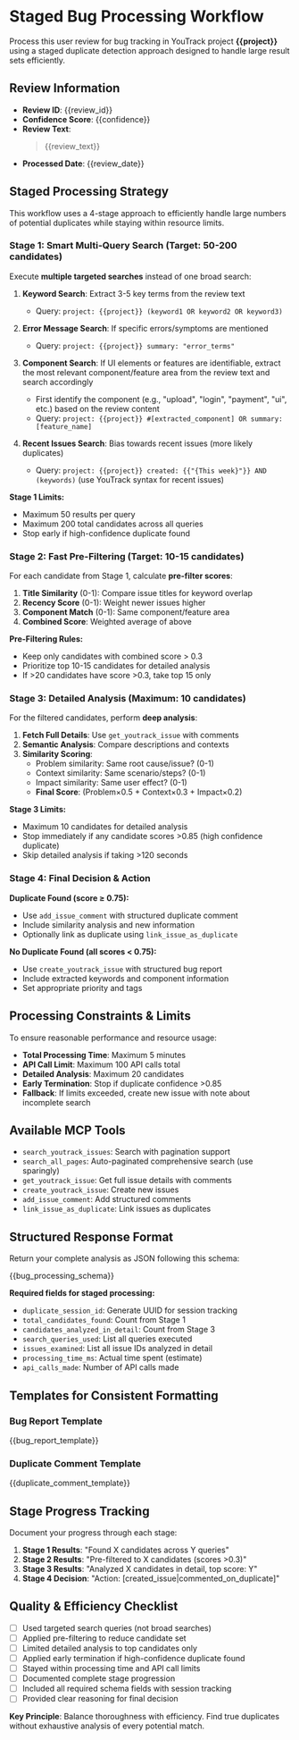 # Staged Bug Processing Workflow

Process this user review for bug tracking in YouTrack project **{{project}}** using a staged duplicate detection approach designed to handle large result sets efficiently.

## Review Information
- **Review ID**: {{review_id}}
- **Confidence Score**: {{confidence}}
- **Review Text**: 
  > {{review_text}}
- **Processed Date**: {{review_date}}

## Staged Processing Strategy

This workflow uses a 4-stage approach to efficiently handle large numbers of potential duplicates while staying within resource limits.

### Stage 1: Smart Multi-Query Search (Target: 50-200 candidates)

Execute **multiple targeted searches** instead of one broad search:

1. **Keyword Search**: Extract 3-5 key terms from the review text
   - Query: `project: {{project}} (keyword1 OR keyword2 OR keyword3)`

2. **Error Message Search**: If specific errors/symptoms are mentioned
   - Query: `project: {{project}} summary: "error_terms"`

3. **Component Search**: If UI elements or features are identifiable, extract the most relevant component/feature area from the review text and search accordingly  
   - First identify the component (e.g., "upload", "login", "payment", "ui", etc.) based on the review content
   - Query: `project: {{project}} #[extracted_component] OR summary: [feature_name]`

4. **Recent Issues Search**: Bias towards recent issues (more likely duplicates)
   - Query: `project: {{project}} created: {{"{This week}"}} AND (keywords)` (use YouTrack syntax for recent issues)

**Stage 1 Limits:**
- Maximum 50 results per query
- Maximum 200 total candidates across all queries
- Stop early if high-confidence duplicate found

### Stage 2: Fast Pre-Filtering (Target: 10-15 candidates)

For each candidate from Stage 1, calculate **pre-filter scores**:

1. **Title Similarity** (0-1): Compare issue titles for keyword overlap
2. **Recency Score** (0-1): Weight newer issues higher  
3. **Component Match** (0-1): Same component/feature area
4. **Combined Score**: Weighted average of above

**Pre-Filtering Rules:**
- Keep only candidates with combined score > 0.3
- Prioritize top 10-15 candidates for detailed analysis
- If >20 candidates have score >0.3, take top 15 only

### Stage 3: Detailed Analysis (Maximum: 10 candidates)

For the filtered candidates, perform **deep analysis**:

1. **Fetch Full Details**: Use `get_youtrack_issue` with comments
2. **Semantic Analysis**: Compare descriptions and contexts
3. **Similarity Scoring**:
   - Problem similarity: Same root cause/issue? (0-1)
   - Context similarity: Same scenario/steps? (0-1)  
   - Impact similarity: Same user effect? (0-1)
   - **Final Score**: (Problem×0.5 + Context×0.3 + Impact×0.2)

**Stage 3 Limits:**
- Maximum 10 candidates for detailed analysis
- Stop immediately if any candidate scores >0.85 (high confidence duplicate)
- Skip detailed analysis if taking >120 seconds

### Stage 4: Final Decision & Action

**Duplicate Found (score ≥ 0.75):**
- Use `add_issue_comment` with structured duplicate comment
- Include similarity analysis and new information
- Optionally link as duplicate using `link_issue_as_duplicate`

**No Duplicate Found (all scores < 0.75):**
- Use `create_youtrack_issue` with structured bug report
- Include extracted keywords and component information
- Set appropriate priority and tags

## Processing Constraints & Limits

To ensure reasonable performance and resource usage:

- **Total Processing Time**: Maximum 5 minutes  
- **API Call Limit**: Maximum 100 API calls total
- **Detailed Analysis**: Maximum 20 candidates
- **Early Termination**: Stop if duplicate confidence >0.85
- **Fallback**: If limits exceeded, create new issue with note about incomplete search

## Available MCP Tools

- `search_youtrack_issues`: Search with pagination support
- `search_all_pages`: Auto-paginated comprehensive search (use sparingly)
- `get_youtrack_issue`: Get full issue details with comments
- `create_youtrack_issue`: Create new issues
- `add_issue_comment`: Add structured comments
- `link_issue_as_duplicate`: Link issues as duplicates

## Structured Response Format

Return your complete analysis as JSON following this schema:

{{bug_processing_schema}}

**Required fields for staged processing:**
- `duplicate_session_id`: Generate UUID for session tracking
- `total_candidates_found`: Count from Stage 1
- `candidates_analyzed_in_detail`: Count from Stage 3
- `search_queries_used`: List all queries executed
- `issues_examined`: List all issue IDs analyzed in detail
- `processing_time_ms`: Actual time spent (estimate)
- `api_calls_made`: Number of API calls made

## Templates for Consistent Formatting

### Bug Report Template
{{bug_report_template}}

### Duplicate Comment Template  
{{duplicate_comment_template}}

## Stage Progress Tracking

Document your progress through each stage:

1. **Stage 1 Results**: "Found X candidates across Y queries"
2. **Stage 2 Results**: "Pre-filtered to X candidates (scores >0.3)"  
3. **Stage 3 Results**: "Analyzed X candidates in detail, top score: Y"
4. **Stage 4 Decision**: "Action: [created_issue|commented_on_duplicate]"

## Quality & Efficiency Checklist

- [ ] Used targeted search queries (not broad searches)
- [ ] Applied pre-filtering to reduce candidate set
- [ ] Limited detailed analysis to top candidates only  
- [ ] Applied early termination if high-confidence duplicate found
- [ ] Stayed within processing time and API call limits
- [ ] Documented complete stage progression
- [ ] Included all required schema fields with session tracking
- [ ] Provided clear reasoning for final decision

**Key Principle**: Balance thoroughness with efficiency. Find true duplicates without exhaustive analysis of every potential match.